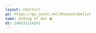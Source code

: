 ```yaml
---
layout: shorturl
go: https://go.jwint.net/dnsyoutubelist
name: ending of dns 🍀
dt: 240531124241
---
```

